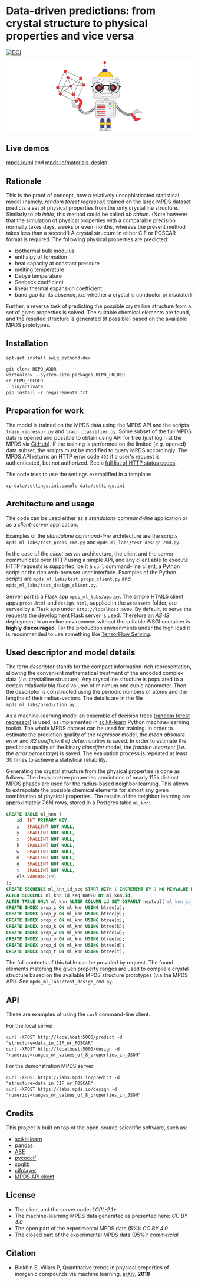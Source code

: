 Data-driven predictions: from crystal structure to physical properties and vice versa
======

[![DOI](https://zenodo.org/badge/110734326.svg)](https://zenodo.org/badge/latestdoi/110734326)

![Materials simulations ab datum](https://raw.githubusercontent.com/mpds-io/mpds-ml-labs/master/crystallographer_mpds_cc_by_40.png "Materials simulation ab datum")


Live demos
------

[mpds.io/ml](https://mpds.io/ml) and [mpds.io/materials-design](https://mpds.io/materials-design)


Rationale
------

This is the proof of concept, how a relatively unsophisticated statistical model (namely, _random forest regressor_) trained on the large MPDS dataset predicts a set of physical properties from the only crystalline structure. Similarly to _ab initio_, this method could be called _ab datum_. (Note however that the simulation of physical properties with a comparable precision normally takes days, weeks or even months, whereas the present method takes less than a second!) A crystal structure in either CIF or POSCAR format is required. The following physical properties are predicted:

- isothermal bulk modulus
- enthalpy of formation
- heat capacity at constant pressure
- melting temperature
- Debye temperature
- Seebeck coefficient
- linear thermal expansion coefficient
- band gap (or its absence, _i.e._ whether a crystal is conductor or insulator)

Further, a reverse task of predicting the possible crystalline structure from a set of given properties is solved. The suitable chemical elements are found, and the resulted structure is generated (if possible) based on the available MPDS prototypes.


Installation
------

```shell
apt-get install swig python3-dev
```

```shell
git clone REPO_ADDR
virtualenv --system-site-packages REPO_FOLDER
cd REPO_FOLDER
. bin/activate
pip install -r requirements.txt
```


Preparation for work
------

The model is trained on the MPDS data using the MPDS API and the scripts `train_regressor.py` and `train_classifier.py`. Some subset of the full MPDS data is opened and possible to obtain using API for free (just login at the MPDS via [GitHub](https://mpds.io/github_oauth.html)). If the training is performed on the limited (_e.g._ opened) data subset, the scripts must be modified to query MPDS accordingly. The MPDS API returns an HTTP error code `402` if a user's request is authenticated, but not authorized. See a [full list of HTTP status codes](https://en.wikipedia.org/wiki/List_of_HTTP_status_codes).

The code tries to use the settings exemplified in a template:

```shell
cp data/settings.ini.sample data/settings.ini
```


Architecture and usage
------

The code can be used either as a *standalone command-line* application or as a *client-server* application.

Examples of the *standalone command-line* architecture are the scripts `mpds_ml_labs/test_props_cmd.py` and `mpds_ml_labs/test_design_cmd.py`.

In the case of the *client-server* architecture, the client and the server communicate over HTTP using a simple API, and any client able to execute HTTP requests is supported, be it a `curl` command-line client, a Python script or the rich web-browser user interface. Examples of the Python scripts are `mpds_ml_labs/test_props_client.py` and `mpds_ml_labs/test_design_client.py`.

Server part is a Flask app `mpds_ml_labs/app.py`. The simple HTML5 client apps `props.html` and `design.html`, supplied in the `webassets` folder, are served by a Flask app under `http://localhost:5000`. By default, to serve the requests the development Flask server is used. Therefore an _AS-IS_ deployment in an online environment without the suitable WSGI container is **highly discouraged**. For the production environments under the high load it is recommended to use something like [TensorFlow Serving](https://www.tensorflow.org/serving).


Used descriptor and model details
------

The term _descriptor_ stands for the compact information-rich representation, allowing the convenient mathematical treatment of the encoded complex data (_i.e._ crystalline structure). Any crystalline structure is populated to a certain relatively big fixed volume of minimum one cubic nanometer. Then the descriptor is constructed using the periodic numbers of atoms and the lengths of their radius-vectors. The details are in the file `mpds_ml_labs/prediction.py`.

As a machine-learning model an ensemble of decision trees ([random forest regressor](http://scikit-learn.org/stable/modules/ensemble.html)) is used, as implemented in [scikit-learn](http://scikit-learn.org) Python machine-learning toolkit. The whole MPDS dataset can be used for training. In order to estimate the prediction quality of the _regressor_ model, the _mean absolute error_ and _R2 coefficient of determination_ is saved. In order to estimate the prediction quality of the binary _classifier_ model, the _fraction incorrect_ (_i.e._ the _error percentage_) is saved. The evaluation process is repeated at least 30 times to achieve a statistical reliability.

Generating the crystal structure from the physical properties is done as follows. The decision-tree properties predictions of nearly 115k distinct MPDS phases are used for the radius-based neighbor learning. This allows to extrapolate the possible chemical elements for almost any given combination of physical properties. The results of the neighbor learning are approximately 7.6M rows, stored in a Postgres table `ml_knn`:

```sql
CREATE TABLE ml_knn (
    id  INT PRIMARY KEY,
    z   SMALLINT NOT NULL,
    y   SMALLINT NOT NULL,
    x   SMALLINT NOT NULL,
    k   SMALLINT NOT NULL,
    w   SMALLINT NOT NULL,
    m   SMALLINT NOT NULL,
    d   SMALLINT NOT NULL,
    t   SMALLINT NOT NULL,
    els VARCHAR(19)
);
CREATE SEQUENCE ml_knn_id_seq START WITH 1 INCREMENT BY 1 NO MINVALUE NO MAXVALUE CACHE 1;
ALTER SEQUENCE ml_knn_id_seq OWNED BY ml_knn.id;
ALTER TABLE ONLY ml_knn ALTER COLUMN id SET DEFAULT nextval('ml_knn_id_seq'::regclass);
CREATE INDEX prop_z ON ml_knn USING btree(z);
CREATE INDEX prop_y ON ml_knn USING btree(y);
CREATE INDEX prop_x ON ml_knn USING btree(x);
CREATE INDEX prop_k ON ml_knn USING btree(k);
CREATE INDEX prop_w ON ml_knn USING btree(w);
CREATE INDEX prop_m ON ml_knn USING btree(m);
CREATE INDEX prop_d ON ml_knn USING btree(d);
CREATE INDEX prop_t ON ml_knn USING btree(t);
```

The full contents of this table can be provided by request. The found elements matching the given property ranges are used to compile a crystal structure based on the available MPDS structure prototypes (via the MPDS API). See `mpds_ml_labs/test_design_cmd.py`.


API
------

These are examples of using the `curl` command-line client.

For the local server:

```shell
curl -XPOST http://localhost:5000/predict -d "structure=data_in_CIF_or_POSCAR"
curl -XPOST http://localhost:5000/design -d "numerics=ranges_of_values_of_8_properties_in_JSON"
```

For the demonstration MPDS server:

```shell
curl -XPOST https://labs.mpds.io/predict -d "structure=data_in_CIF_or_POSCAR"
curl -XPOST https://labs.mpds.io/design -d "numerics=ranges_of_values_of_8_properties_in_JSON"
```


Credits
------

This project is built on top of the open-source scientific software, such as:

- [scikit-learn](http://scikit-learn.org)
- [pandas](https://pandas.pydata.org)
- [ASE](https://wiki.fysik.dtu.dk/ase)
- [pycodcif](http://wiki.crystallography.net/cod-tools/CIF-parser)
- [spglib](https://atztogo.github.io/spglib)
- [cifplayer](http://tilde-lab.github.io/player.html)
- [MPDS API client](http://developer.mpds.io)


License
------

- The client and the server code: *LGPL-2.1+*
- The machine-learning MPDS data generated as presented here: *CC BY 4.0*
- The open part of the experimental MPDS data (5%): *CC BY 4.0*
- The closed part of the experimental MPDS data (95%): *commercial*


Citation
------

- Blokhin E, Villars P, Quantitative trends in physical properties of inorganic compounds via machine learning, [arXiv](https://arxiv.org/abs/1806.03553), **2018**

